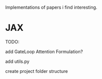 Implementations of papers i find interesting.

# JAX

TODO: 

add GateLoop Attention Formulation?

add utils.py

create project folder structure
